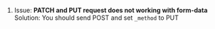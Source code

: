 
1. Issue: **PATCH and PUT request does not working with form-data**
	Solution: You should send POST and set `_method` to PUT



